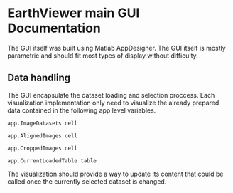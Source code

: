 # EarthViewer main GUI Documentation

The GUI itself was built using Matlab AppDesigner. The GUI itself is mostly parametric and should fit most types of display without difficulty. 

## Data handling 

The GUI encapsulate the dataset loading and selection proccess. Each visualization implementation only need to visualize the already prepared data contained in the following app level variables.

```
app.ImageDatasets cell

app.AlignedImages cell

app.CroppedImages cell

app.CurrentLoadedTable table
```
The visualization should provide a way to update its content that could be called once the currently selected dataset is changed. 